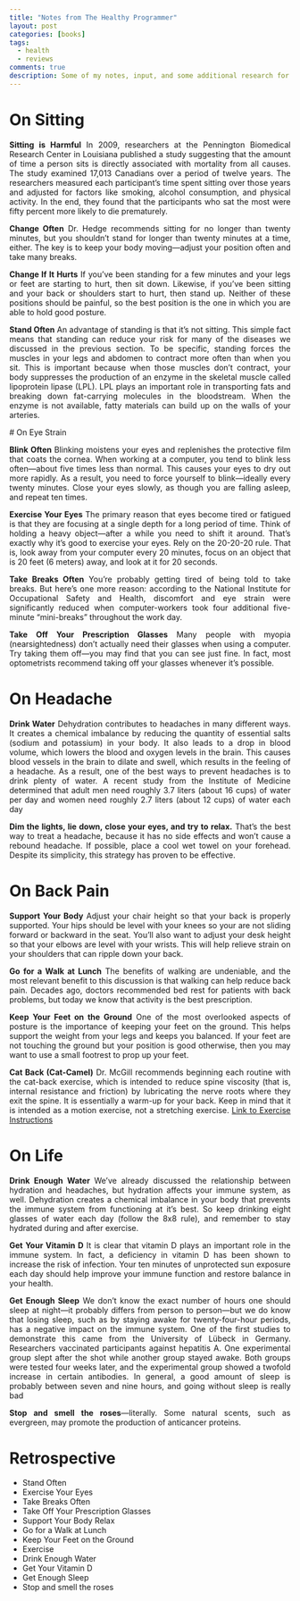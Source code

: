 ```yaml
---
title: "Notes from The Healthy Programmer"
layout: post
categories: [books]
tags: 
  - health
  - reviews
comments: true
description: Some of my notes, input, and some additional research for the book, The Healthy Programmer by Joe Kutner.
---
```


# On Sitting
<p align="justify"><strong>Sitting is Harmful</strong> In 2009, researchers at the Pennington Biomedical Research Center in Louisiana published a study suggesting that the amount of time a person sits is directly associated with mortality from all causes. The study examined 17,013 Canadians over a period of twelve years. The researchers measured each participant’s time spent sitting over those years and adjusted for factors like smoking, alcohol consumption, and physical activity. In the end, they found that the participants who sat the most were fifty percent more likely to die prematurely.</p>

<p align="justify"><strong>Change Often</strong> Dr. Hedge recommends sitting for no longer than twenty minutes, but you shouldn’t stand for longer than twenty minutes at a time, either. The key is to keep your body moving—adjust your position often and take many breaks.</p>

<p align="justify"><strong>Change If It Hurts</strong> If you’ve been standing for a few minutes and your legs or feet are starting to hurt, then sit down. Likewise, if you’ve been sitting and your back or shoulders start to hurt, then stand up. Neither of these positions should be painful, so the best position is the one in which you are able to hold good posture.</p>

<p align="justify"><strong>Stand Often</strong> An advantage of standing is that it’s not sitting. This simple fact means that standing can reduce your risk for many of the diseases we discussed in the previous section. To be specific, standing forces the muscles in your legs
and abdomen to contract more often than when you sit. This is important because when those muscles don’t contract, your body suppresses the production of an enzyme in the skeletal muscle called lipoprotein lipase (LPL). LPL plays an important role in transporting fats and breaking down fat-carrying molecules in the bloodstream. When the enzyme is not available, fatty materials can build up on the walls of your arteries.</p>
<!-- more -->  
# On Eye Strain
<p align="justify"><strong>Blink Often</strong> Blinking moistens your eyes and replenishes the protective film that coats the cornea. When working at a computer, you tend to blink less often—about five times less than normal. This causes your eyes to dry out more rapidly. As a result, you need to force yourself to blink—ideally every twenty minutes. Close your eyes slowly, as though you are falling asleep, and repeat ten times.</p>

<p align="justify"><strong>Exercise Your Eyes</strong> The primary reason that eyes become tired or fatigued is that they are focusing at a single depth for a long period of time. Think of holding a heavy object—after a while you need to shift it around. That’s exactly why it’s good to exercise your eyes. Rely on the 20-20-20 rule. That is, look away from your computer every 20 minutes, focus on an object that is 20 feet (6 meters) away, and look at it for 20 seconds.</p>

<p align="justify"><strong>Take Breaks Often</strong> You’re probably getting tired of being told to take breaks. But here’s one more reason: according to the National Institute for Occupational Safety and Health, discomfort and eye strain were significantly reduced when computer-workers took four additional five-minute “mini-breaks” throughout the work day.</p>

<p align="justify"><strong>Take Off Your Prescription Glasses</strong> Many people with myopia (nearsightedness) don’t actually need their glasses when using a computer. Try taking them off—you may find that you can see just fine. In fact, most optometrists recommend taking off your glasses whenever it’s possible.</p>

# On Headache
<p align="justify"><strong>Drink Water</strong> Dehydration contributes to headaches in many different ways. It creates a chemical imbalance by reducing the quantity of essential salts (sodium and potassium) in your body. It also leads to a drop in blood volume, which lowers the blood and oxygen levels in the brain. This causes blood vessels in the brain to dilate and swell, which results in the feeling of a headache. As a result, one of the best ways to prevent headaches is to drink plenty of water. A recent study from the Institute of Medicine determined that adult men need roughly 3.7 liters (about 16 cups) of water per day and women need roughly 2.7 liters (about 12 cups) of water each day</p>

<p align="justify"><strong>Dim the lights, lie down, close your eyes, and try to relax.</strong> That’s the best way to treat a headache, because it has no side effects and won’t cause a rebound headache. If possible, place a cool wet towel on your forehead. Despite its simplicity, this strategy has proven to be effective.</p>

# On Back Pain
<p align="justify"><strong>Support Your Body</strong> Adjust your chair height so that your back is properly supported. Your hips should be level with your knees so your are not sliding forward or backward in the seat. You’ll also want to adjust your desk height so that your elbows are level with your wrists. This will help relieve strain on your shoulders that can ripple down your back.</p>

<p align="justify"><strong>Go for a Walk at Lunch</strong> The benefits of walking are undeniable, and the most relevant benefit to this discussion is that walking can help reduce back pain. Decades ago, doctors recommended bed rest for patients with back problems, but today we know that activity is the best prescription.</p>

<p align="justify"><strong>Keep Your Feet on the Ground</strong> One of the most overlooked aspects of posture is the importance of keeping your feet on the ground. This helps support the weight from your legs and keeps you balanced. If your feet are not touching the ground but your position is good otherwise, then you may want to use a small footrest to prop up your feet.</p>

<p align="justify"><strong>Cat Back (Cat-Camel)</strong> Dr. McGill recommends beginning each routine with the cat-back exercise, which is intended to reduce spine viscosity (that is, internal resistance and friction) by lubricating the nerve roots where they exit the spine. It is essentially a warm-up for your back. Keep in mind that it is intended as a motion exercise, not a stretching exercise. <a href="https://www.webmd.com/fitness-exercise/cat-camel">Link to Exercise Instructions</a></p>

# On Life
<p align="justify"><strong>Drink Enough Water </strong>We’ve already discussed the relationship between hydration and headaches, but hydration affects your immune system, as well. Dehydration creates a chemical imbalance in your body that prevents the immune system from functioning at it’s best. So keep drinking eight glasses of water each day (follow the 8x8 rule), and remember to stay
hydrated during and after exercise.</p>
    
<p align="justify"><strong>Get Your Vitamin D</strong> It is clear that vitamin D plays an important role in the immune system. In fact, a deficiency in vitamin D has been shown to increase the risk of infection. Your ten minutes of unprotected sun exposure each day should help improve your immune function and restore balance in your health.</p>

<p align="justify"><strong>Get Enough Sleep</strong> We don’t know the exact number of hours one should sleep at night—it probably differs from person to person—but we do know that losing sleep, such as by staying awake for twenty-four-hour periods, has a negative impact on the immune system. One of the first studies to demonstrate this came from the University of Lübeck in Germany. Researchers vaccinated participants against hepatitis A. One experimental group slept after the shot while another group stayed awake. Both groups were tested four weeks later, and the experimental group showed a twofold increase in certain antibodies. In general, a good amount of sleep is probably between seven and nine hours, and going without sleep is really bad</p>

<p align="justify"><strong> Stop and smell the roses</strong>—literally. Some natural scents, such as evergreen,
may promote the production of anticancer proteins.</p>

# Retrospective
<ul>
    <li>Stand Often</li>
    <li>Exercise Your Eyes</li>
    <li>Take Breaks Often </li>
    <li>Take Off Your Prescription Glasses</li>
    <li>Support Your Body Relax </li>
    <li>Go for a Walk at Lunch </li>
    <li>Keep Your Feet on the Ground</li>
    <li>Exercise</li>
    <li>Drink Enough Water</li>
    <li>Get Your Vitamin D</li>
    <li>Get Enough Sleep</li>
    <li>Stop and smell the roses</li>
</ul>
